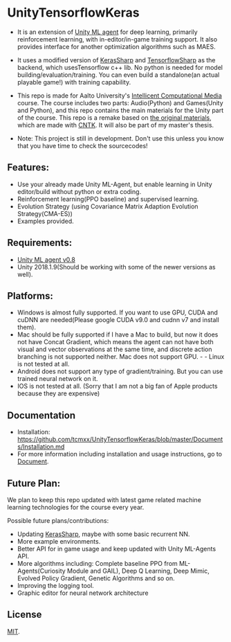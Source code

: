# UnityTensorflowKeras

- It is an extension of [Unity ML agent](https://github.com/Unity-Technologies/ml-agents) for deep learning, primarily reinforcement learning, with in-editor/in-game training support. It also provides interface for another optimization algorithms such as MAES.

- It uses a modified version of [KerasSharp](https://github.com/tcmxx/keras-sharp) and [TensorflowSharp](https://github.com/migueldeicaza/TensorFlowSharp) as the backend, which usesTensorflow c++ lib. No python is needed for model building/evaluation/training. You can even build a standalone(an actual playable game!) with training capability.

- This repo is made for Aalto University's [Intellicent Computational Media](https://aaltoicmcourse.github.io/) course. The course includes two parts: Audio(Python) and Games(Unity and Python), and this repo contains the main materials for the Unity part of the course. This repo is a remake based on [the original materials](https://github.com/tcmxx/CNTKUnityTools), which are made with [CNTK](https://github.com/Microsoft/CNTK). It will also be part of my master's thesis.

- Note: This project is still in development. Don't use this unless you know that you have time to check the sourcecodes!


## Features:
* Use your already made Unity ML-Agent, but enable learning in Unity editor/build without python or extra coding.
* Reinforcement learning(PPO baseline) and supervised learning.
* Evolution Strategy (using Covariance Matrix Adaption Evolution Strategy(CMA-ES))
* Examples provided.

## Requirements: 
- [Unity ML agent v0.8](https://github.com/Unity-Technologies/ml-agents) 
- Unity 2018.1.9(Should be working with some of the newer versions as well).

## Platforms:
- Windows is almost fully supported. If you want to use GPU, CUDA and cuDNN are needed(Please google CUDA v9.0 and cudnn v7 and install them). 
- Mac should be fully supported if I have a Mac to build, but now it does not have Concat Gradient, which means the agent can not have both visual and vector observations at the same time, and discrete action branching is not supported neither. Mac does not support GPU. - - Linux is not tested at all.
- Android does not support any type of gradient/training. But you can use trained neural network on it. 
- IOS is not tested at all.
(Sorry that I am not a big fan of Apple products because they are expensive)

## Documentation
- Installation: https://github.com/tcmxx/UnityTensorflowKeras/blob/master/Documents/Installation.md
- For more information including installation and usage instructions, go to [Document](Documents/Readme.md).

## Future Plan:
We plan to keep this repo updated with latest game related machine learning technologies for the course every year.

Possible future plans/contributions:
* Updating [KerasSharp](https://github.com/tcmxx/keras-sharp), maybe with some basic recurrent NN.
* More example environments.
* Better API for in game usage and keep updated with Unity ML-Agents API.
* More algorithms including: Complete baseline PPO from ML-Agents(Curiosity Module and GAIL), Deep Q Learning, Deep Mimic, Evolved Policy Gradient, Genetic Algorithms and so on.
* Improving the logging tool.
* Graphic editor for neural network architecture

## License
[MIT](LICENSE).
